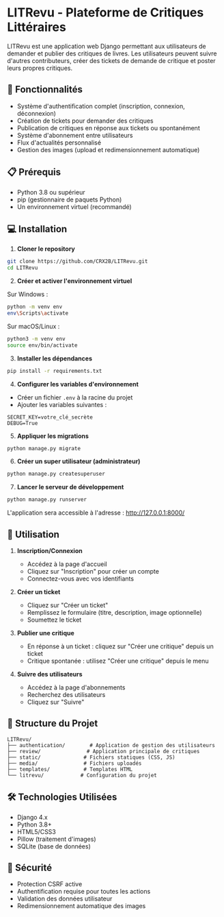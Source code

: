 # LITRevu - Plateforme de Critiques Littéraires

LITRevu est une application web Django permettant aux utilisateurs de demander et publier des critiques de livres. Les utilisateurs peuvent suivre d'autres contributeurs, créer des tickets de demande de critique et poster leurs propres critiques.

## 🚀 Fonctionnalités

- Système d'authentification complet (inscription, connexion, déconnexion)
- Création de tickets pour demander des critiques
- Publication de critiques en réponse aux tickets ou spontanément
- Système d'abonnement entre utilisateurs
- Flux d'actualités personnalisé
- Gestion des images (upload et redimensionnement automatique)

## 📋 Prérequis

- Python 3.8 ou supérieur
- pip (gestionnaire de paquets Python)
- Un environnement virtuel (recommandé)

## 💻 Installation

1. **Cloner le repository**
```bash
git clone https://github.com/CRX2B/LITRevu.git
cd LITRevu
```

2. **Créer et activer l'environnement virtuel**

Sur Windows :
```bash
python -m venv env
env\Scripts\activate
```

Sur macOS/Linux :
```bash
python3 -m venv env
source env/bin/activate
```

3. **Installer les dépendances**
```bash
pip install -r requirements.txt
```

4. **Configurer les variables d'environnement**
- Créer un fichier `.env` à la racine du projet
- Ajouter les variables suivantes :
```
SECRET_KEY=votre_clé_secrète
DEBUG=True
```

5. **Appliquer les migrations**
```bash
python manage.py migrate
```

6. **Créer un super utilisateur (administrateur)**
```bash
python manage.py createsuperuser
```

7. **Lancer le serveur de développement**
```bash
python manage.py runserver
```

L'application sera accessible à l'adresse : http://127.0.0.1:8000/

## 🎯 Utilisation

1. **Inscription/Connexion**
   - Accédez à la page d'accueil
   - Cliquez sur "Inscription" pour créer un compte
   - Connectez-vous avec vos identifiants

2. **Créer un ticket**
   - Cliquez sur "Créer un ticket"
   - Remplissez le formulaire (titre, description, image optionnelle)
   - Soumettez le ticket

3. **Publier une critique**
   - En réponse à un ticket : cliquez sur "Créer une critique" depuis un ticket
   - Critique spontanée : utilisez "Créer une critique" depuis le menu

4. **Suivre des utilisateurs**
   - Accédez à la page d'abonnements
   - Recherchez des utilisateurs
   - Cliquez sur "Suivre"

## 🔧 Structure du Projet

```
LITRevu/
├── authentication/        # Application de gestion des utilisateurs
├── review/               # Application principale de critiques
├── static/              # Fichiers statiques (CSS, JS)
├── media/               # Fichiers uploadés
├── templates/           # Templates HTML
└── litrevu/            # Configuration du projet
```

## 🛠️ Technologies Utilisées

- Django 4.x
- Python 3.8+
- HTML5/CSS3
- Pillow (traitement d'images)
- SQLite (base de données)

## 🔐 Sécurité

- Protection CSRF active
- Authentification requise pour toutes les actions
- Validation des données utilisateur
- Redimensionnement automatique des images
